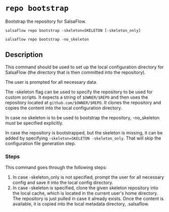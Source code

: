 # `repo bootstrap` #

Bootstrap the repository for SalsaFlow.

```
salsaflow repo bootstrap -skeleton=SKELETON [-skeleton_only]

salsaflow repo bootstrap -no_skeleton
```

## Description ##

This command should be used to set up the local configuration directory
for SalsaFlow (the directory that is then committed into the repository).

The user is prompted for all necessary data.

The -skeleton flag can be used to specify the repository to be used
for custom scripts. It expects a string of `$OWNER/$REPO` and then uses
the repository located at `github.com/$OWNER/$REPO`. It clones the repository
and copies the content into the local configuration directory.

In case no skeleton is to be used to bootstrap the repository,
-no_skeleton must be specified explicitly.

In case the repository is bootstrapped, but the skeleton is missing,
it can be added by specifying `-skeleton=SKELETON -skeleton_only`.
That will skip the configuration file generation step.

### Steps ###

This command goes through the following steps:

1. In case -skeleton_only is not specified, prompt the user
   for all necessary config and save it into the local config directory.
2. In case -skeleton is specified, clone the given skeleton repository
   into the local cache, which is located in the current user's home directory.
   The repository is just pulled in case it already exists. Once the content is available,
   it is copied into the local metadata directory, .salsaflow.
